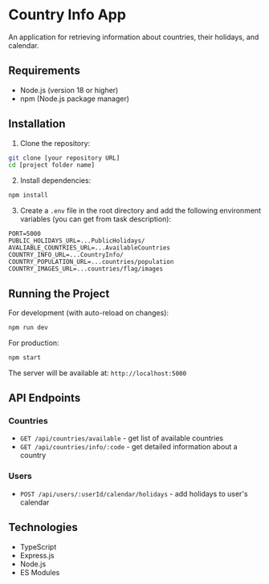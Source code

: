# Country Info App

An application for retrieving information about countries, their holidays, and calendar.

## Requirements

- Node.js (version 18 or higher)
- npm (Node.js package manager)

## Installation

1. Clone the repository:

```bash
git clone [your repository URL]
cd [project folder name]
```

2. Install dependencies:

```bash
npm install
```

3. Create a `.env` file in the root directory and add the following environment variables (you can get from task description):

```env
PORT=5000
PUBLIC_HOLIDAYS_URL=...PublicHolidays/
AVALIABLE_COUNTRIES_URL=...AvailableCountries
COUNTRY_INFO_URL=...CountryInfo/
COUNTRY_POPULATION_URL=...countries/population
COUNTRY_IMAGES_URL=...countries/flag/images
```

## Running the Project

For development (with auto-reload on changes):

```bash
npm run dev
```

For production:

```bash
npm start
```

The server will be available at: `http://localhost:5000`

## API Endpoints

### Countries

- `GET /api/countries/available` - get list of available countries
- `GET /api/countries/info/:code` - get detailed information about a country

### Users

- `POST /api/users/:userId/calendar/holidays` - add holidays to user's calendar

## Technologies

- TypeScript
- Express.js
- Node.js
- ES Modules
